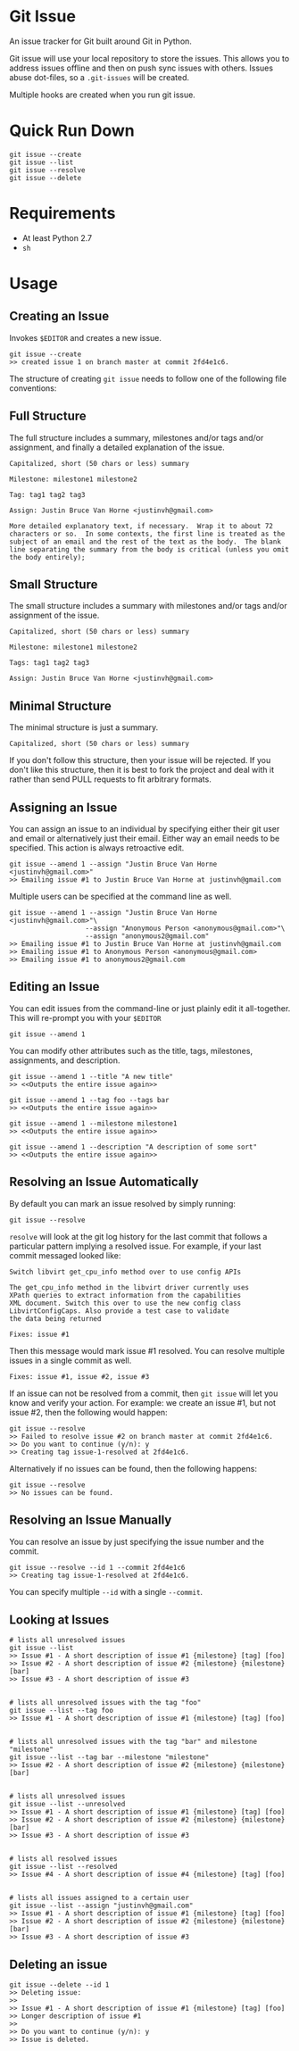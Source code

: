 Git Issue
=========

An issue tracker for Git built around Git in Python.

Git issue will use your local repository to store the issues. This allows
you to address issues offline and then on push sync issues with others.
Issues abuse dot-files, so a `.git-issues` will be created. 

Multiple hooks are created when you run git issue.


Quick Run Down
==============

    git issue --create
    git issue --list
    git issue --resolve
    git issue --delete


Requirements
============

- At least Python 2.7
- `sh`


Usage
=====

Creating an Issue
-----------------

Invokes `$EDITOR` and creates a new issue.

    git issue --create
    >> created issue 1 on branch master at commit 2fd4e1c6.

The structure of creating `git issue` needs to follow one of the following
file conventions:

Full Structure
--------------

The full structure includes a summary, milestones and/or tags and/or 
assignment, and finally a detailed explanation of the issue.


    Capitalized, short (50 chars or less) summary

    Milestone: milestone1 milestone2

    Tag: tag1 tag2 tag3

    Assign: Justin Bruce Van Horne <justinvh@gmail.com>

    More detailed explanatory text, if necessary.  Wrap it to about 72
    characters or so.  In some contexts, the first line is treated as the
    subject of an email and the rest of the text as the body.  The blank
    line separating the summary from the body is critical (unless you omit
    the body entirely);


Small Structure
--------------

The small structure includes a summary with milestones and/or tags and/or 
assignment of the issue.


    Capitalized, short (50 chars or less) summary

    Milestone: milestone1 milestone2

    Tags: tag1 tag2 tag3

    Assign: Justin Bruce Van Horne <justinvh@gmail.com>


Minimal Structure
--------------

The minimal structure is just a summary.

    Capitalized, short (50 chars or less) summary


If you don't follow this structure, then your issue will be rejected. If you 
don't like this structure, then it is best to fork the project and deal with
it rather than send PULL requests to fit arbitrary formats.


Assigning an Issue
--------------------------------

You can assign an issue to an individual by specifying either their git
user and email or alternatively just their email. Either way an email needs
to be specified. This action is always retroactive edit.

    git issue --amend 1 --assign "Justin Bruce Van Horne <justinvh@gmail.com>"
    >> Emailing issue #1 to Justin Bruce Van Horne at justinvh@gmail.com

Multiple users can be specified at the command line as well.

    git issue --amend 1 --assign "Justin Bruce Van Horne <justinvh@gmail.com>"\
                       --assign "Anonymous Person <anonymous@gmail.com>"\
                       --assign "anonymous2@gmail.com"
    >> Emailing issue #1 to Justin Bruce Van Horne at justinvh@gmail.com
    >> Emailing issue #1 to Anonymous Person <anonymous@gmail.com>
    >> Emailing issue #1 to anonymous2@gmail.com


Editing an Issue
----------------

You can edit issues from the command-line or just plainly edit it all-together.
This will re-prompt you with your `$EDITOR`

    git issue --amend 1

You can modify other attributes such as the title, tags, milestones,
assignments, and description.

    git issue --amend 1 --title "A new title"
    >> <<Outputs the entire issue again>>

    git issue --amend 1 --tag foo --tags bar
    >> <<Outputs the entire issue again>>

    git issue --amend 1 --milestone milestone1
    >> <<Outputs the entire issue again>>

    git issue --amend 1 --description "A description of some sort"
    >> <<Outputs the entire issue again>>


Resolving an Issue Automatically
---------------------------------

By default you can mark an issue resolved by simply running:

    git issue --resolve

`resolve` will look at the git log history for the last commit that follows
a particular pattern implying a resolved issue. For example, if your last
commit messaged looked like:

    Switch libvirt get_cpu_info method over to use config APIs

    The get_cpu_info method in the libvirt driver currently uses
    XPath queries to extract information from the capabilities
    XML document. Switch this over to use the new config class
    LibvirtConfigCaps. Also provide a test case to validate
    the data being returned

    Fixes: issue #1

Then this message would mark issue #1 resolved. You can resolve multiple
issues in a single commit as well.

    Fixes: issue #1, issue #2, issue #3

If an issue can not be resolved from a commit, then `git issue` will let you
know and verify your action. For example: we create an issue #1, but not
issue #2, then the following would happen:

    git issue --resolve
    >> Failed to resolve issue #2 on branch master at commit 2fd4e1c6.
    >> Do you want to continue (y/n): y
    >> Creating tag issue-1-resolved at 2fd4e1c6.

Alternatively if no issues can be found, then the following happens:

    git issue --resolve
    >> No issues can be found.


Resolving an Issue Manually
---------------------------

You can resolve an issue by just specifying the issue number and the commit.

    git issue --resolve --id 1 --commit 2fd4e1c6
    >> Creating tag issue-1-resolved at 2fd4e1c6.

You can specify multiple `--id` with a single `--commit`.

Looking at Issues
-----------------

    # lists all unresolved issues
    git issue --list
    >> Issue #1 - A short description of issue #1 {milestone} [tag] [foo]
    >> Issue #2 - A short description of issue #2 {milestone} {milestone} [bar]
    >> Issue #3 - A short description of issue #3


    # lists all unresolved issues with the tag "foo"
    git issue --list --tag foo
    >> Issue #1 - A short description of issue #1 {milestone} [tag] [foo]


    # lists all unresolved issues with the tag "bar" and milestone "milestone"
    git issue --list --tag bar --milestone "milestone"
    >> Issue #2 - A short description of issue #2 {milestone} {milestone} [bar]


    # lists all unresolved issues
    git issue --list --unresolved
    >> Issue #1 - A short description of issue #1 {milestone} [tag] [foo]
    >> Issue #2 - A short description of issue #2 {milestone} {milestone} [bar]
    >> Issue #3 - A short description of issue #3


    # lists all resolved issues
    git issue --list --resolved
    >> Issue #4 - A short description of issue #4 {milestone} [tag] [foo]


    # lists all issues assigned to a certain user
    git issue --list --assign "justinvh@gmail.com"
    >> Issue #1 - A short description of issue #1 {milestone} [tag] [foo]
    >> Issue #2 - A short description of issue #2 {milestone} {milestone} [bar]
    >> Issue #3 - A short description of issue #3


Deleting an issue
-----------------

    git issue --delete --id 1
    >> Deleting issue:
    >>
    >> Issue #1 - A short description of issue #1 {milestone} [tag] [foo]
    >> Longer description of issue #1
    >> 
    >> Do you want to continue (y/n): y
    >> Issue is deleted.
